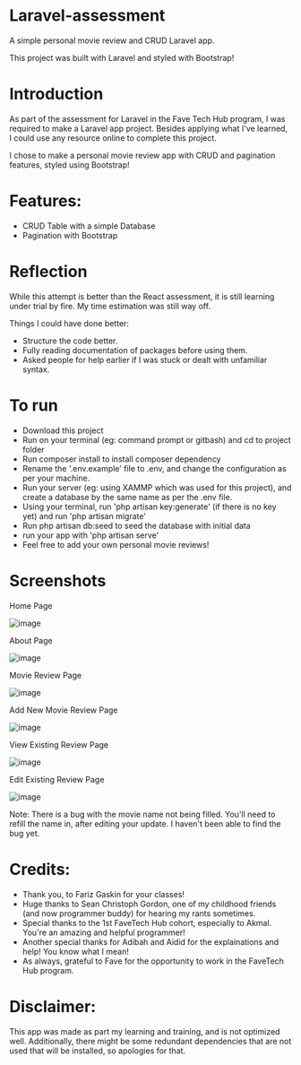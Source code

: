 # Laravel-assessment
A simple personal movie review and CRUD Laravel app.

This project was built with Laravel and styled with Bootstrap!

# Introduction
As part of the assessment for Laravel in the Fave Tech Hub program, I was required to make a Laravel app project.
Besides applying what I've learned, I could use any resource online to complete this project. 

I chose to make a personal movie review app with CRUD and pagination features, styled using Bootstrap!

# Features:
- CRUD Table with a simple Database
- Pagination with Bootstrap

# Reflection
While this attempt is better than the React assessment, it is still learning under trial by fire.
My time estimation was still way off.

Things I could have done better:
- Structure the code better.
- Fully reading documentation of packages before using them.
- Asked people for help earlier if I was stuck or dealt with unfamiliar syntax.


# To run
- Download this project
- Run on your terminal (eg: command prompt or gitbash) and cd to project folder
- Run composer install to install composer dependency
- Rename the '.env.example' file to .env, and change the configuration as per your machine.
- Run your server (eg: using XAMMP which was used for this project), and create a database by the same name as per the .env file.
- Using your terminal, run 'php artisan key:generate' (if there is no key yet) and run 'php artisan migrate'
- Run php artisan db:seed to seed the database with initial data
- run your app with 'php artisan serve'
- Feel free to add your own personal movie reviews!

# Screenshots

Home Page

![image](https://user-images.githubusercontent.com/60967477/169031553-81354075-2ad4-4ab5-96d3-4eae9abc7ee6.png)

About Page

![image](https://user-images.githubusercontent.com/60967477/169031717-ee32b3a3-9ac1-448d-b305-c3dfd47ca3cd.png)

Movie Review Page

![image](https://user-images.githubusercontent.com/60967477/169031814-bc16bd83-e3a2-4bed-bd75-21685e61b814.png)

Add New Movie Review Page

![image](https://user-images.githubusercontent.com/60967477/169031992-9993088e-5a78-467e-9e2b-a724e119f761.png)

View Existing Review Page

![image](https://user-images.githubusercontent.com/60967477/169032387-b2913f81-babc-4b4c-a261-34cd83b1a0ce.png)

Edit Existing Review Page

![image](https://user-images.githubusercontent.com/60967477/169033820-aea5495f-5596-4ad7-ac19-90490c16418c.png)

Note: There is a bug with the movie name not being filled. You'll need to refill the name in, after editing your update. I haven't been able to find the bug yet. 


# Credits:
- Thank you, to Fariz Gaskin for your classes!
- Huge thanks to Sean Christoph Gordon, one of my childhood friends (and now programmer buddy) for hearing my rants sometimes.
- Special thanks to the 1st FaveTech Hub cohort, especially to Akmal. You're an amazing and helpful programmer!
- Another special thanks for Adibah and Aidid for the explainations and help! You know what I mean!
- As always, grateful to Fave for the opportunity to work in the FaveTech Hub program.

# Disclaimer:
This app was made as part my learning and training, and is not optimized well. Additionally, there might be some redundant dependencies that are not used that will be installed, so apologies for that.
